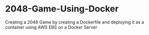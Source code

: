 # 2048-Game-Using-Docker
Creating a 2048 Game by creating a Dockerfile and deploying it as a container using AWS EBS on a Docker Server
